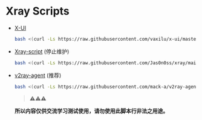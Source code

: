 # Xray Scripts
- [X-UI](x-ui/README.md)

  ```bash
  bash <(curl -Ls https://raw.githubusercontent.com/vaxilu/x-ui/master/install.sh)
  ```

- [Xray-script](Xray-script/README.md) (停止维护)

  ```bash
  bash <(curl -Ls https://raw.githubusercontent.com/Jas0n0ss/xray/main/Xray-script/xray-tls-web-setup.sh)
  ```

- [v2ray-agent](v2ray-agent/README.md) (推荐)

  ```bash
  bash <(curl -Ls https://raw.githubusercontent.com/mack-a/v2ray-agent/master/install.sh）
  ```

  > ⚠️⚠️⚠️

  **所以内容仅供交流学习测试使用，请勿使用此脚本行非法之用途。**

